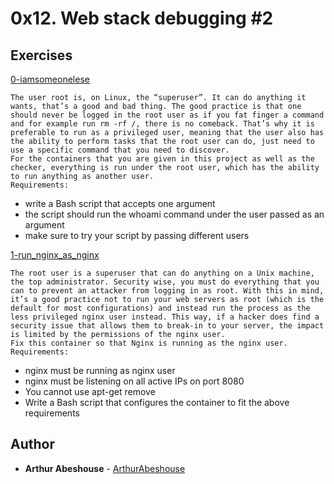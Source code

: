# 0x12. Web stack debugging #2



## Exercises

[0-iamsomeonelese](./0-iamsomeonelese)
```
The user root is, on Linux, the “superuser”. It can do anything it wants, that’s a good and bad thing. The good practice is that one should never be logged in the root user as if you fat finger a command and for example run rm -rf /, there is no comeback. That’s why it is preferable to run as a privileged user, meaning that the user also has the ability to perform tasks that the root user can do, just need to use a specific command that you need to discover.
For the containers that you are given in this project as well as the checker, everything is run under the root user, which has the ability to run anything as another user.
Requirements:
```
* write a Bash script that accepts one argument
* the script should run the whoami command under the user passed as an argument
* make sure to try your script by passing different users

[1-run_nginx_as_nginx](./1-run_nginx_as_nginx)
```
The root user is a superuser that can do anything on a Unix machine, the top administrator. Security wise, you must do everything that you can to prevent an attacker from logging in as root. With this in mind, it’s a good practice not to run your web servers as root (which is the default for most configurations) and instead run the process as the less privileged nginx user instead. This way, if a hacker does find a security issue that allows them to break-in to your server, the impact is limited by the permissions of the nginx user.
Fix this container so that Nginx is running as the nginx user.
Requirements:
```
* nginx must be running as nginx user
* nginx must be listening on all active IPs on port 8080
* You cannot use apt-get remove
* Write a Bash script that configures the container to fit the above requirements

## Author
* **Arthur Abeshouse** - [ArthurAbeshouse](https://github.com/ArthurAbeshouse)